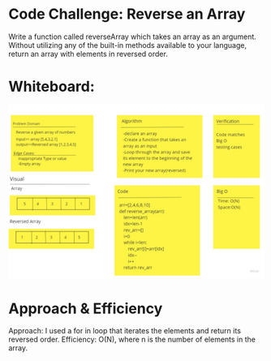 # Code Challenge: Reverse an Array
Write a function called reverseArray which takes an array as an argument. Without utilizing any of the built-in methods available to your language, return an array with elements in reversed order.

# Whiteboard:
![Whiteboard Process](array-reverse.jpg)

# Approach & Efficiency

Approach: I used a for in loop that iterates the elements and return its reversed order.
Efficiency: O(N), where n is the number of elements in the array.

